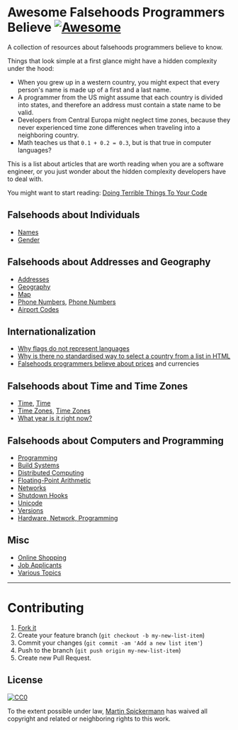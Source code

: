 # Awesome Falsehoods Programmers Believe [![Awesome](https://cdn.rawgit.com/sindresorhus/awesome/d7305f38d29fed78fa85652e3a63e154dd8e8829/media/badge.svg)](https://github.com/sindresorhus/awesome)

A collection of resources about falsehoods programmers believe to know.

Things that look simple at a first glance might have a hidden complexity under the hood:

* When you grew up in a western country, you might expect that every person's name is made up of a first and a last name.
* A programmer from the US might assume that each country is divided into states, and therefore an address must contain a state name to be valid.
* Developers from Central Europa might neglect time zones, because they never experienced time zone differences when traveling into a neighboring country.
* Math teaches us that `0.1 + 0.2 = 0.3`, but is that true in computer languages?

This is a list about articles that are worth reading when you are a software engineer, or you just wonder about the hidden complexity developers have to deal with.

You might want to start reading: [Doing Terrible Things To Your Code](https://blog.codinghorror.com/doing-terrible-things-to-your-code/)

## Falsehoods about Individuals

- [Names](https://www.kalzumeus.com/2010/06/17/falsehoods-programmers-believe-about-names/)
- [Gender](https://medium.com/gender-2-0/falsehoods-programmers-believe-about-gender-f9a3512b4c9c#.8gbf5n9z3)

## Falsehoods about Addresses and Geography

- [Addresses](https://www.mjt.me.uk/posts/falsehoods-programmers-believe-about-addresses/)
- [Geography](http://wiesmann.codiferes.net/wordpress/?p=15187)
- [Map](http://www.atlefren.net/post/2014/09/falsehoods-programmers-believe-about-maps/)
- [Phone Numbers](https://github.com/googlei18n/libphonenumber/blob/master/FALSEHOODS.md),  [Phone Numbers](https://chromium.googlesource.com/external/libphonenumber/+/cpp-regex-fix/FALSEHOODS.md)
- [Airport Codes](https://www.youtube.com/watch?v=jfOUVYQnuhw)

## Internationalization

- [Why flags do not represent languages](http://www.flagsarenotlanguages.com/blog/why-flags-do-not-represent-language/)
- [Why is there no standardised way to select a country from a list in HTML](https://shkspr.mobi/blog/2017/11/input-type-country/)
- [Falsehoods programmers believe about prices](https://gist.github.com/rgs/6509585) and currencies

## Falsehoods about Time and Time Zones

- [Time](http://infiniteundo.com/post/25326999628/falsehoods-programmers-believe-about-time), [Time](http://infiniteundo.com/post/25509354022/more-falsehoods-programmers-believe-about-time)
- [Time Zones](http://www.creativedeletion.com/2015/01/28/falsehoods-programmers-date-time-zones.html), [Time Zones](https://www.zainrizvi.io/blog/falsehoods-programmers-believe-about-time-zones/)
- [What year is it right now?](https://twitter.com/simongerman600/status/1649400094637056002)

## Falsehoods about Computers and Programming

- [Programming](http://chiselapp.com/user/ttmrichter/repository/gng/doc/trunk/output/falsehoods.html)
- [Build Systems](http://pozorvlak.livejournal.com/174763.html)
- [Distributed Computing](https://en.wikipedia.org/wiki/Fallacies_of_distributed_computing)
- [Floating-Point Arithmetic](http://floating-point-gui.de/basic/)
- [Networks](http://blog.erratasec.com/2012/06/falsehoods-programmers-believe-about.html)
- [Shutdown Hooks](https://web.archive.org/web/20160426182058/http://grimoire.ca/dev/shutdown-hooks)
- [Unicode](https://eev.ee/blog/2015/09/12/dark-corners-of-unicode/)
- [Versions](https://github.com/xenoterracide/falsehoods/blob/master/versions.md)
- [Hardware, Network, Programming](https://medium.com/@addvilz/more-falsehoods-programmers-believe-about-things-91b53359a6e8)

## Misc

- [Online Shopping](http://wiesmann.codiferes.net/wordpress/?p=22201)
- [Job Applicants](https://medium.com/@creatrixtiara/falsehoods-programmers-believe-about-job-applicants-99280437c616#.eaq5i1a1n)
- [Various Topics](https://github.com/kdeldycke/awesome-falsehood)

---

# Contributing

1. [Fork it](http://github.com/spickermann/awesome-falsehoods-programmers-believe/fork)
2. Create your feature branch (`git checkout -b my-new-list-item`)
3. Commit your changes (`git commit -am 'Add a new list item'`)
4. Push to the branch (`git push origin my-new-list-item`)
5. Create new Pull Request.

## License

[![CC0](http://i.creativecommons.org/p/zero/1.0/88x31.png)](http://creativecommons.org/publicdomain/zero/1.0/)

To the extent possible under law, [Martin Spickermann](http://www.spickermann.com/) has waived all copyright and related or neighboring rights to this work.
